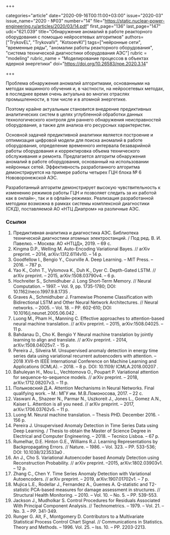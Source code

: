 +++

categories="article"
date="2020-09-16T00:11:00+03:00"
issue="2020-03"
issue_name="2020 - №03"
number="14"
file="https://static.nuclear-power-engineering.ru/articles/2020/03/14.pdf"
first_page="136"
last_page="147"
udc="621.039"
title="Обнаружение аномалий в работе реакторного оборудования с помощью нейросетевых алгоритмов"
authors=["TrykovEL", "TrykovaIV", "KotsoevKI"]
tags=["нейронные сети", "временные ряды", "аномалии работы реакторного оборудования", "система технической диагностики оборудования АЭС"]
rubric = "modeling"
rubric_name = "Моделирование процессов в объектах ядерной энергетики"
doi="https://doi.org/10.26583/npe.2020.3.14"

+++

Проблема обнаружения аномалий алгоритмами, основанными на методах машинного обучения и, в частности, на нейросетевых методах, в последнее время очень актуальна во многих отраслях промышленности, в том числе и в атомной энергетике.

Поэтому крайне актуальным становится внедрение предиктивных аналитических систем в целях углубленной обработки данных технологического контроля для раннего обнаружения неисправностей оборудования, а также для анализа его ресурсных характеристик.

Основной задачей предиктивной аналитики является построение и оптимизация цифровой модели для поиска аномалий в работе оборудования, определение временного интервала безаварийной работы оборудования и корректировка объема технического обслуживания и ремонта. Предлагается алгоритм обнаружения аномалий в работе оборудования, основанный на использовании нейронных сетей. Эффективность разработанного алгоритма демонстрируется на примере работы четырех ГЦН блока № 6 Нововоронежской АЭС.

Разработанный алгоритм демонстрирует высокую чувствительность к изменению режимов работы ГЦН и позволяет следить за их работой как в онлайн-, так и в офлайн-режимах. Реализация разработанной методики возможна в рамках системы комплексной диагностики (СКД), поставляемой АО «НТЦ Диапром» на различные АЭС.

### Ссылки

1. Предиктивная аналитика и диагностика АЭС. Библиотека технической диагностики атомных электростанций. / Под ред. В. И. Павелко. – Москва: АО «НТЦД», 2019. – 69 с.
2. Kingma D.P., Welling M. Auto-Encoding Variational Bayes. // arXiv preprint. – 2014, arXiv:1312.6114v10. – 14 p.
3. Goodfellow I., Bengio Y., Courville A. Deep Learning. – MIT Press. – 2016. – 787 p.
4. Yao K., Cohn T., Vylomova K., Duh K., Dyer C. Depth-Gated LSTM. // arXiv preprint. – 2015, arXiv:1508.03790v4. – 6 p.
5. Hochreiter S., Schmidhuber J. Long Short-Term Memory. // Neural Computation. – 1997. – Vol. 9, pp. 1735-1780; DOI: 10.1162/neco.1997.9.8.1735 .
6. Graves A., Schmidhuber J. Framewise Phoneme Classification with Bidirectional LSTM and Other Neural Network Architectures. // Neural networks. – 2005. – Vol. 18. – PP. 602-610; DOI: 10.1016/j.neunet.2005.06.042 .
7. Luong M., Pham H., Manning C. Effective approaches to attention-based neural machine translation. // arXiv preprint. – 2015, arXiv:1508.04025. – 11 p.
8. Bahdanau D., Cho K. Bengio Y Neural machine translation by jointly learning to align and translate. // arXiv preprint. - 2014, arXiv:1508.04025v7. - 15 p.
9. Pereira J., Silveira M. Unsupervised anomaly detection in energy time series data using variational recurrent autoencoders with attention. – 2018 XVII-th IEEE International Conference on Machine Learning and Applications (ICMLA). – 2018. – 8 p. DOI: 10.1109/ ICMLA.2018.00207 .
10. Bahuleyan H., Mou L., Vechtomova O., Poupart P. Variational attention for sequence-to-sequence models. // arXiv preprint. – 2018, arXiv:1712.08207v3. – 11 p.
11. Полыковский Д.А. Attention Mechanisms in Neural Networks. Final qualifying work. – М.: МГУ им. М.В.Ломоносова, 2017. – 22 c.
12. Vaswani A., Shazeer N., Parmar N., Uszkoreit J., Jones L., Gomez A.N., Kaiser L. Attention is all you need. // arXiv preprint. – 2017, arXiv:1706.03762v5. – 11 p.
13. Luong M. Neural machine translation. – Thesis PHD. December 2016. - 156 p.
14. Pereira J. Unsupervised Anomaly Detection in Time Series Data using Deep Learning. / Thesis to obtain the Master of Science Degree in Electrical and Computer Engineering. – 2018. – Tecnico Lisboa. – 67 p.
15. Rumelhar, D.E. Hinton G.E., Williams R.J. Learning Representations by Backpropagating Errors. // Nature. – 1986. – Vol. 323. – PP. 533-536; DOI: 10.1038/323533a0 .
16. An J., Cho S. Variational Autoencoder based Anomaly Detection using Reconstruction Probability. // arXiv preprint. –2015, arXiv:1802.03903v1. – 12 p.
17. Zhang C., Chen Y. Time Series Anomaly Detection with Variational Autoencoders. // arXiv preprint. – 2019, arXiv:1907.01702v1. – 7 p.
18. Mujica L.E., Rodellar J., Fernandez A., Guemes A. Q-statistic and T2-statistic PCA-based measures for damage assessment in structures. // Structural Health Monitoring. – 2010. – Vol. 10. – No. 5. – PP. 539-553.
19. Jackson J., Mudholkar S. Control Procedures for Residuals Associated With Principal Component Analysis. // Technometrics. – 1979. – Vol. 21. – No. 3. – PP. 341-349.
20. Runger G. Alt, F., Montgomery D. Contributors to a Multivariate Statistical Process Control Chart Signal. // Communications in Statistics. Theory and Methods. – 1996. Vol. 25. – Iss. 10. – PP. 2203-2213.